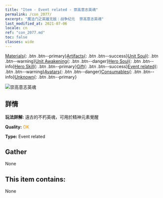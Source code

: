 ```yaml
---
title: "Item - Event related - 崇高意志英魂"
permalink: /con_2077/
excerpt: "魔法门之英雄无敌：战争纪元  崇高意志英魂"
last_modified_at: 2021-07-06
locale: cn
ref: "con_2077.md"
toc: false
classes: wide
---
```

 [Materials](/ItemsCN/){: .btn .btn--primary}[Artifacts](/ItemsCN/Artifacts/){: .btn .btn--success}[Unit Soul](/ItemsCN/UnitSoul/){: .btn .btn--warning}[Unit Awakening](/ItemsCN/UnitAwakening/){: .btn .btn--danger}[Hero Soul](/ItemsCN/HeroSoul/){: .btn .btn--info}[Hero Skill](/ItemsCN/HeroSkill/){: .btn .btn--primary}[Gift](/ItemsCN/Gift/){: .btn .btn--success}[Event related](/ItemsCN/Events/){: .btn .btn--warning}[Avatars](/ItemsCN/Avatars/){: .btn .btn--danger}[Consumables](/ItemsCN/Consumables/){: .btn .btn--info}[Unknown](/ItemsCN/Unknown/){: .btn .btn--primary}

 ![崇高意志英魂](/images/t/juexing_906.png)

## 詳情
 **玩法詳解:** 遠古的不朽英魂，可用於精神元素覺醒

 **Quality:** <span style="color: #FF8C00">OK</span>

 **Type:** Event related

## Gather

  None

## This item contains:

  None

